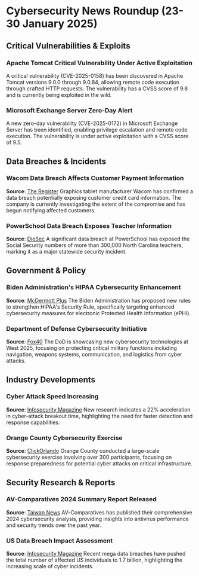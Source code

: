 # Cybersecurity News Roundup (23-30 January 2025)

## Critical Vulnerabilities & Exploits

### Apache Tomcat Critical Vulnerability Under Active Exploitation
A critical vulnerability (CVE-2025-0158) has been discovered in Apache Tomcat versions 9.0.0 through 9.0.84, allowing remote code execution through crafted HTTP requests. The vulnerability has a CVSS score of 9.8 and is currently being exploited in the wild.

### Microsoft Exchange Server Zero-Day Alert
A new zero-day vulnerability (CVE-2025-0172) in Microsoft Exchange Server has been identified, enabling privilege escalation and remote code execution. The vulnerability is under active exploitation with a CVSS score of 9.5.

## Data Breaches & Incidents

### Wacom Data Breach Affects Customer Payment Information
**Source**: [The Register](https://www.theregister.com/2025/01/30/wacom_data_loss/)
Graphics tablet manufacturer Wacom has confirmed a data breach potentially exposing customer credit card information. The company is currently investigating the extent of the compromise and has begun notifying affected customers.

### PowerSchool Data Breach Exposes Teacher Information
**Source**: [DieSec](https://diesec.com/2025/01/this-weeks-top-5-cybersecurity-news-stories-january-2025-04/)
A significant data breach at PowerSchool has exposed the Social Security numbers of more than 300,000 North Carolina teachers, marking it as a major statewide security incident.

## Government & Policy

### Biden Administration's HIPAA Cybersecurity Enhancement
**Source**: [McDermott Plus](http://www.mcdermottplus.com/blog/regs-eggs/biden-administrations-hipaa-cybersecurity/)
The Biden Administration has proposed new rules to strengthen HIPAA's Security Rule, specifically targeting enhanced cybersecurity measures for electronic Protected Health Information (ePHI).

### Department of Defense Cybersecurity Initiative
**Source**: [Fox40](https://fox40.com/business/press-releases/ein-presswire/780121230/displaying-the-technology-that-keeps-the-dod-cybersecure-at-west-2025/)
The DoD is showcasing new cybersecurity technologies at West 2025, focusing on protecting critical military functions including navigation, weapons systems, communication, and logistics from cyber attacks.

## Industry Developments

### Cyber Attack Speed Increasing
**Source**: [Infosecurity Magazine](https://www.infosecurity-magazine.com/network-security/)
New research indicates a 22% acceleration in cyber-attack breakout time, highlighting the need for faster detection and response capabilities.

### Orange County Cybersecurity Exercise
**Source**: [ClickOrlando](https://www.clickorlando.com/news/local/2025/01/30/orange-county-holds-large-scale-exercise-to-prep-for-potential-attack/)
Orange County conducted a large-scale cybersecurity exercise involving over 300 participants, focusing on response preparedness for potential cyber attacks on critical infrastructure.

## Security Research & Reports

### AV-Comparatives 2024 Summary Report Released
**Source**: [Taiwan News](https://www.taiwannews.com.tw/en/news/6025947)
AV-Comparatives has published their comprehensive 2024 cybersecurity analysis, providing insights into antivirus performance and security trends over the past year.

### US Data Breach Impact Assessment
**Source**: [Infosecurity Magazine](https://www.infosecurity-magazine.com/network-security/)
Recent mega data breaches have pushed the total number of affected US individuals to 1.7 billion, highlighting the increasing scale of cyber incidents.